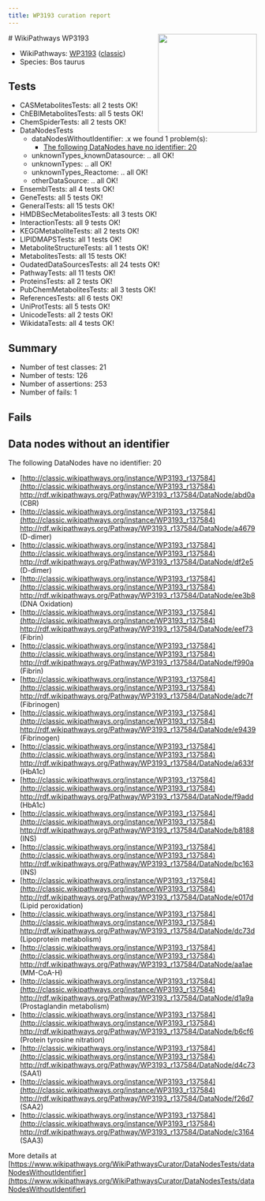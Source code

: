 ```yaml
---
title: WP3193 curation report
---
```


<img style="float: right; width: 200px" src="https://upload.wikimedia.org/wikipedia/commons/thumb/8/83/Wplogo_with_text_500.png/640px-Wplogo_with_text_500.png" />
# WikiPathways WP3193

* WikiPathways: [WP3193](https://wikipathways.org/pathways/WP3193) ([classic](https://classic.wikipathways.org/instance/WP3193))
* Species: Bos taurus
## Tests
* CASMetabolitesTests: all 2 tests OK!
* ChEBIMetabolitesTests: all 5 tests OK!
* ChemSpiderTests: all 2 tests OK!
* DataNodesTests
    * dataNodesWithoutIdentifier: .x we found 1 problem(s):
        * [The following DataNodes have no identifier: 20](#8792c4af)
    * unknownTypes_knownDatasource: .. all OK!
    * unknownTypes: .. all OK!
    * unknownTypes_Reactome: .. all OK!
    * otherDataSource: .. all OK!
* EnsemblTests: all 4 tests OK!
* GeneTests: all 5 tests OK!
* GeneralTests: all 15 tests OK!
* HMDBSecMetabolitesTests: all 3 tests OK!
* InteractionTests: all 9 tests OK!
* KEGGMetaboliteTests: all 2 tests OK!
* LIPIDMAPSTests: all 1 tests OK!
* MetaboliteStructureTests: all 1 tests OK!
* MetabolitesTests: all 15 tests OK!
* OudatedDataSourcesTests: all 24 tests OK!
* PathwayTests: all 11 tests OK!
* ProteinsTests: all 2 tests OK!
* PubChemMetabolitesTests: all 3 tests OK!
* ReferencesTests: all 6 tests OK!
* UniProtTests: all 5 tests OK!
* UnicodeTests: all 2 tests OK!
* WikidataTests: all 4 tests OK!


## Summary

* Number of test classes: 21
* Number of tests: 126
* Number of assertions: 253
* Number of fails: 1

## Fails

<a name="8792c4af" />

## Data nodes without an identifier

The following DataNodes have no identifier: 20

* [http://classic.wikipathways.org/instance/WP3193_r137584](http://classic.wikipathways.org/instance/WP3193_r137584) http://rdf.wikipathways.org/Pathway/WP3193_r137584/DataNode/abd0a (CBR)
* [http://classic.wikipathways.org/instance/WP3193_r137584](http://classic.wikipathways.org/instance/WP3193_r137584) http://rdf.wikipathways.org/Pathway/WP3193_r137584/DataNode/a4679 (D-dimer)
* [http://classic.wikipathways.org/instance/WP3193_r137584](http://classic.wikipathways.org/instance/WP3193_r137584) http://rdf.wikipathways.org/Pathway/WP3193_r137584/DataNode/df2e5 (D-dimer)
* [http://classic.wikipathways.org/instance/WP3193_r137584](http://classic.wikipathways.org/instance/WP3193_r137584) http://rdf.wikipathways.org/Pathway/WP3193_r137584/DataNode/ee3b8 (DNA Oxidation)
* [http://classic.wikipathways.org/instance/WP3193_r137584](http://classic.wikipathways.org/instance/WP3193_r137584) http://rdf.wikipathways.org/Pathway/WP3193_r137584/DataNode/eef73 (Fibrin)
* [http://classic.wikipathways.org/instance/WP3193_r137584](http://classic.wikipathways.org/instance/WP3193_r137584) http://rdf.wikipathways.org/Pathway/WP3193_r137584/DataNode/f990a (Fibrin)
* [http://classic.wikipathways.org/instance/WP3193_r137584](http://classic.wikipathways.org/instance/WP3193_r137584) http://rdf.wikipathways.org/Pathway/WP3193_r137584/DataNode/adc7f (Fibrinogen)
* [http://classic.wikipathways.org/instance/WP3193_r137584](http://classic.wikipathways.org/instance/WP3193_r137584) http://rdf.wikipathways.org/Pathway/WP3193_r137584/DataNode/e9439 (Fibrinogen)
* [http://classic.wikipathways.org/instance/WP3193_r137584](http://classic.wikipathways.org/instance/WP3193_r137584) http://rdf.wikipathways.org/Pathway/WP3193_r137584/DataNode/a633f (HbA1c)
* [http://classic.wikipathways.org/instance/WP3193_r137584](http://classic.wikipathways.org/instance/WP3193_r137584) http://rdf.wikipathways.org/Pathway/WP3193_r137584/DataNode/f9add (HbA1c)
* [http://classic.wikipathways.org/instance/WP3193_r137584](http://classic.wikipathways.org/instance/WP3193_r137584) http://rdf.wikipathways.org/Pathway/WP3193_r137584/DataNode/b8188 (INS)
* [http://classic.wikipathways.org/instance/WP3193_r137584](http://classic.wikipathways.org/instance/WP3193_r137584) http://rdf.wikipathways.org/Pathway/WP3193_r137584/DataNode/bc163 (INS)
* [http://classic.wikipathways.org/instance/WP3193_r137584](http://classic.wikipathways.org/instance/WP3193_r137584) http://rdf.wikipathways.org/Pathway/WP3193_r137584/DataNode/e017d (Lipid peroxidation)
* [http://classic.wikipathways.org/instance/WP3193_r137584](http://classic.wikipathways.org/instance/WP3193_r137584) http://rdf.wikipathways.org/Pathway/WP3193_r137584/DataNode/dc73d (Lipoprotein metabolism)
* [http://classic.wikipathways.org/instance/WP3193_r137584](http://classic.wikipathways.org/instance/WP3193_r137584) http://rdf.wikipathways.org/Pathway/WP3193_r137584/DataNode/aa1ae (MM-CoA-H)
* [http://classic.wikipathways.org/instance/WP3193_r137584](http://classic.wikipathways.org/instance/WP3193_r137584) http://rdf.wikipathways.org/Pathway/WP3193_r137584/DataNode/d1a9a (Prostaglandin metabolism)
* [http://classic.wikipathways.org/instance/WP3193_r137584](http://classic.wikipathways.org/instance/WP3193_r137584) http://rdf.wikipathways.org/Pathway/WP3193_r137584/DataNode/b6cf6 (Protein tyrosine nitration)
* [http://classic.wikipathways.org/instance/WP3193_r137584](http://classic.wikipathways.org/instance/WP3193_r137584) http://rdf.wikipathways.org/Pathway/WP3193_r137584/DataNode/d4c73 (SAA1)
* [http://classic.wikipathways.org/instance/WP3193_r137584](http://classic.wikipathways.org/instance/WP3193_r137584) http://rdf.wikipathways.org/Pathway/WP3193_r137584/DataNode/f26d7 (SAA2)
* [http://classic.wikipathways.org/instance/WP3193_r137584](http://classic.wikipathways.org/instance/WP3193_r137584) http://rdf.wikipathways.org/Pathway/WP3193_r137584/DataNode/c3164 (SAA3)


More details at [https://www.wikipathways.org/WikiPathwaysCurator/DataNodesTests/dataNodesWithoutIdentifier](https://www.wikipathways.org/WikiPathwaysCurator/DataNodesTests/dataNodesWithoutIdentifier)


